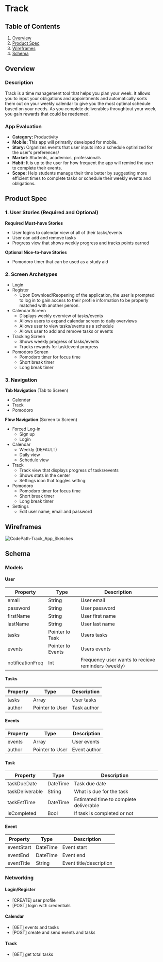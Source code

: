 # Track

## Table of Contents
1. [Overview](#Overview)
1. [Product Spec](#Product-Spec)
1. [Wireframes](#Wireframes)
2. [Schema](#Schema)

## Overview
### Description
Track is a time management tool that helps you plan your week. It allows you to input your obligations and appointments and automatically sorts them out on your weekly calendar to give you the most optimal schedule based on your needs. As you complete deliverables throughtout your week, you gain rewards that could be reedemed.

### App Evaluation
- **Category:** Productivity
- **Mobile:** This app will primarily developed for mobile.
- **Story:** Organizes events that user inputs into a schedule optimized for the user's preferences/
- **Market:** Students, academics, professionals
- **Habit:** It is up to the user for how frequent the app will remind the user to complete their events.
- **Scope:** Help students manage their time better by suggesting more efficient times to complete tasks or schedule their weekly events and obligations.

## Product Spec

### 1. User Stories (Required and Optional)

**Required Must-have Stories**

* User logins to calendar view of all of their tasks/events
* User can add and remove tasks
* Progress view that shows weekly progress and tracks points earned

**Optional Nice-to-have Stories**

* Pomodoro timer that can be used as a study aid 

### 2. Screen Archetypes

* Login
* Register
   * Upon Download/Reopening of the application, the user is prompted to log in to gain access to their profile information to be properly matched with another person.
* Calendar Screen
   * Displays weekly overview of tasks/events 
   * Allows users to expand calendar screen to daily overviews
   * Allows user to view tasks/events as a schedule
   * Allows user to add and remove tasks or events
* Tracking Screen
   * Shows weekly progress of tasks/events
   * Tracks rewards for task/event progress
* Pomodoro Screen
   * Pomodoro timer for focus time
   * Short break timer
   * Long break timer

### 3. Navigation

**Tab Navigation** (Tab to Screen)

* Calendar
* Track
* Pomodoro

**Flow Navigation** (Screen to Screen)

* Forced Log-in
   * Sign up
   * Login
* Calendar
   * Weekly (DEFAULT) 
   * Daily view
   * Schedule view
* Track
   * Track view that displays progress of tasks/events 
   * Shows stats in the center
   * Settings icon that toggles setting
* Pomodoro
   * Pomodoro timer for focus time
   * Short break timer
   * Long break timer
* Settings
   * Edit user name, email and password
## Wireframes
![CodePath-Track_App_Sketches](https://user-images.githubusercontent.com/72041087/138780466-6bf77f55-da4f-43ee-9215-fab6980b8014.jpg)

## Schema
### Models
#### User
| Property | Type | Description |
|----------|------|-------------|
| email | String | User email |
| password | String | User password |
| firstName | String | User first name |
| lastName | String | User last name |
| tasks | Pointer to Task | Users tasks |
| events | Pointer to Events | Users events |
| notificationFreq | Int | Frequency user wants to recieve reminders (weekly) |

#### Tasks
| Property | Type | Description |
|----------|------|-------------|
| tasks | Array | User tasks |
| author | Pointer to User | Task author |

#### Events
| Property | Type | Description |
|----------|------|-------------|
| events | Array | User events |
| author | Pointer to User | Event author |

#### Task
| Property | Type | Description |
|----------|------|-------------|
| taskDueDate | DateTime | Task due date |
| taskDeliverable | String | What is due for the task |
| taskEstTime | DateTime | Estimated time to complete deliverable |
| isCompleted | Bool | If task is completed or not |

#### Event
| Property | Type | Description |
|----------|------|-------------|
| eventStart | DateTime | Event start |
| eventEnd | DateTime | Event end |
| eventTitle | String | Event title/description |

### Networking
#### Login/Register
* [CREATE] user profile
* [POST] login with credentials

#### Calendar
* [GET] events and tasks
* [POST] create and send events and tasks

#### Track
* [GET] get total tasks
